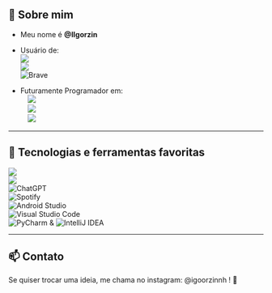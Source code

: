 ## 👋 Sobre mim

- Meu nome é **@IIgorzin**
- Usuário de:  
  ![](https://img.shields.io/badge/Windows-0078D6?style=for-the-badge&logo=windows&logoColor=white)  
  ![](https://img.shields.io/badge/Linux-FCC624?style=for-the-badge&logo=linux&logoColor=black)
  <br>![Brave](https://img.shields.io/badge/Brave-FB542B?style=for-the-badge&logo=Brave&logoColor=white)

- Futuramente Programador em:  
  &emsp;![](https://img.shields.io/badge/Python-FFD43B?style=for-the-badge&logo=python&logoColor=blue)  
  &emsp;![](https://img.shields.io/badge/java-%23ED8B00.svg?style=for-the-badge&logo=openjdk&logoColor=white)  
  &emsp;![](https://img.shields.io/badge/php-%23777BB4.svg?style=for-the-badge&logo=php&logoColor=white)

---

## 🚀 Tecnologias e ferramentas favoritas

![](https://img.shields.io/badge/Visual%20Studio%20Code-007ACC?style=for-the-badge&logo=visual-studio-code&logoColor=white)  
![](https://img.shields.io/badge/GitHub-181717?style=for-the-badge&logo=github&logoColor=white)
<br>![ChatGPT](https://img.shields.io/badge/chatGPT-74aa9c?style=for-the-badge&logo=openai&logoColor=white)
<br>![Spotify](https://img.shields.io/badge/Spotify-1ED760?style=for-the-badge&logo=spotify&logoColor=white)
<br>![Android Studio](https://img.shields.io/badge/android%20studio-346ac1?style=for-the-badge&logo=android%20studio&logoColor=white)
<br>![Visual Studio Code](https://img.shields.io/badge/Visual%20Studio%20Code-0078d7.svg?style=for-the-badge&logo=visual-studio-code&logoColor=white)
<br>![PyCharm](https://img.shields.io/badge/pycharm-143?style=for-the-badge&logo=pycharm&logoColor=black&color=black&labelColor=green) &
![IntelliJ IDEA](https://img.shields.io/badge/IntelliJIDEA-000000.svg?style=for-the-badge&logo=intellij-idea&logoColor=white)


---

## 📫 Contato

Se quiser trocar uma ideia, me chama no instagram: @igoorzinnh ! 🚀
